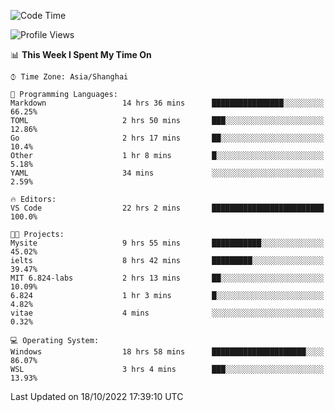 <!--START_SECTION:waka-->
![Code Time](http://img.shields.io/badge/Code%20Time-234%20hrs%2059%20mins-blue)

![Profile Views](http://img.shields.io/badge/Profile%20Views-4-blue)

📊 **This Week I Spent My Time On** 

```text
⌚︎ Time Zone: Asia/Shanghai

💬 Programming Languages: 
Markdown                 14 hrs 36 mins      ████████████████░░░░░░░░░   66.25% 
TOML                     2 hrs 50 mins       ███░░░░░░░░░░░░░░░░░░░░░░   12.86% 
Go                       2 hrs 17 mins       ██░░░░░░░░░░░░░░░░░░░░░░░   10.4% 
Other                    1 hr 8 mins         █░░░░░░░░░░░░░░░░░░░░░░░░   5.18% 
YAML                     34 mins             ░░░░░░░░░░░░░░░░░░░░░░░░░   2.59%

🔥 Editors: 
VS Code                  22 hrs 2 mins       █████████████████████████   100.0%

🐱‍💻 Projects: 
Mysite                   9 hrs 55 mins       ███████████░░░░░░░░░░░░░░   45.02% 
ielts                    8 hrs 42 mins       █████████░░░░░░░░░░░░░░░░   39.47% 
MIT 6.824-labs           2 hrs 13 mins       ██░░░░░░░░░░░░░░░░░░░░░░░   10.09% 
6.824                    1 hr 3 mins         █░░░░░░░░░░░░░░░░░░░░░░░░   4.82% 
vitae                    4 mins              ░░░░░░░░░░░░░░░░░░░░░░░░░   0.32%

💻 Operating System: 
Windows                  18 hrs 58 mins      █████████████████████░░░░   86.07% 
WSL                      3 hrs 4 mins        ███░░░░░░░░░░░░░░░░░░░░░░   13.93%

```


 Last Updated on 18/10/2022 17:39:10 UTC
<!--END_SECTION:waka-->